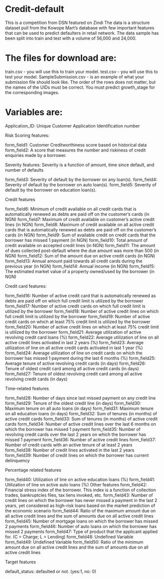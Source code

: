 # Credit-default
This is a competition from DSN featured on Zindi
The data is a structure dataset pull from the Kowope Mart’s database with few important features that can be used to predict defaulters in retail network. The data sample has been split into train and test with a volume of 56,000 and 24,000.

# The files for download are:
train.csv - you will use this to train your model.
test.csv - you will use this to test your model.
SampleSubmission.csv - is an example of what your submission file should look like. The order of the rows does not matter, but the names of the UIDs must be correct. You must predict growth_stage for the corresponding images.

# Variables are:
Application_ID: Unique Customer Application Identification number

Risk Scoring features:

form_field1: Customer Creditworthiness score based on historical data
form_field2: A score that measures the number and riskiness of credit enquiries made by a borrower.

Severity features: Severity is a function of amount, time since default, and number of defaults

form_field3: Severity of default by the borrower on any loan(s).
form_field4: Severity of default by the borrower on auto loan(s).
form_field5: Severity of default by the borrower on education loan(s).

Credit features

form_field6: Minimum of credit available on all credit cards that is automatically renewed as debts are paid off on the customer’s cards (in NGN)
form_field7: Maximum of credit available on customer’s active credit lines (in NGN)
form_field8: Maximum of credit available on all active credit cards that is automatically renewed as debts are paid off on the customer’s cards (in NGN)
form_field9: Sum of available credit on credit cards that the borrower has missed 1 payment (in NGN)
form_field10: Total amount of credit available on accepted credit lines (in NGN)
form_field11: The amount of dues collected post-default where the due amount was more than 500 (in NGN)
form_field12: Sum of the amount due on active credit cards (in NGN)
form_field13: Annual amount paid towards all credit cards during the previous year (in NGN)
form_field14: Annual income (in NGN)
form_field15: The estimated market value of a property owned/used by the borrower (in NGN)

Credit card features:

form_field16: Number of active credit card that is automatically renewed as debts are paid off on which full credit limit is utilized by the borrower
form_field17: Number of active credit cards on which full credit limit is utilized by the borrower
form_field18: Number of active credit lines on which full credit limit is utilized by the borrower
form_field19: Number of active credit cards on which at least 75% credit limit is utilized by the borrower
form_field20: Number of active credit lines on which at least 75% credit limit is utilized by the borrower
form_field21: Average utilization of active revolving credit card loans (%)
form_field22: Average utilization of line on all active credit lines activated in last 2 years (%)
form_field23: Average utilization of line on all active credit cards activated in last 1 year (%)
form_field24: Average utilization of line on credit cards on which the borrower has missed 1 payment during the last 6 months (%)
form_field25: Average tenure of active revolving credit cards (in days)
form_field26: Tenure of oldest credit card among all active credit cards (in days)
form_field27: Tenure of oldest revolving credit card among all active revolving credit cards (in days)

Time-related features

form_field28: Number of days since last missed payment on any credit line
form_field29: Tenure of the oldest credit line (in days)
form_field30: Maximum tenure on all auto loans (in days)
form_field31: Maximum tenure on all education loans (in days)
form_field32: Sum of tenures (in months) of active credit cards
form_field33: Sum of tenures (in months) of active credit cards
form_field34: Number of active credit lines over the last 6 months on which the borrower has missed 1 payment
form_field35: Number of revolving credit cards over the last 2 years on which the borrower has missed 1 payment
form_field36: Number of active credit lines
form_field37: Number of credit cards with an active tenure of at least 2 years
form_field38: Number of credit lines activated in the last 2 years
form_field39: Number of credit lines on which the borrower has current delinquency

Percentage related features

form_field40: Utilization of line on active education loans (%)
form_field41: Utilization of line on active auto loans (%)
Other features
form_field42: Financial stress index of the borrower. This index is a function of collection trades, bankruptcies files, tax liens invoked, etc.
form_field43: Number of credit lines on which the borrower has never missed a payment in the last 2 years, yet considered as high-risk loans based on the market prediction of the economic scenario
form_field44: Ratio of the maximum amount due on all active credit lines and the sum of amounts due on all active credit lines
form_field45: Number of mortgage loans on which the borrower has missed 2 payments
form_field46: Number of auto loans on which the borrower has missed 2 payments
form_field47: Type of product that the applicant applied for. (C = Charge; L = Lending)
form_field48: Undefined Variable
form_field49: Undefined Variable
form_field50: Ratio of the minimum amount due on all active credit lines and the sum of amounts due on all active credit lines

Target features

default_status: defaulted or not. (yes:1, no: 0)

